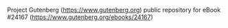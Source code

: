 Project Gutenberg (https://www.gutenberg.org) public repository for eBook #24167 (https://www.gutenberg.org/ebooks/24167)

